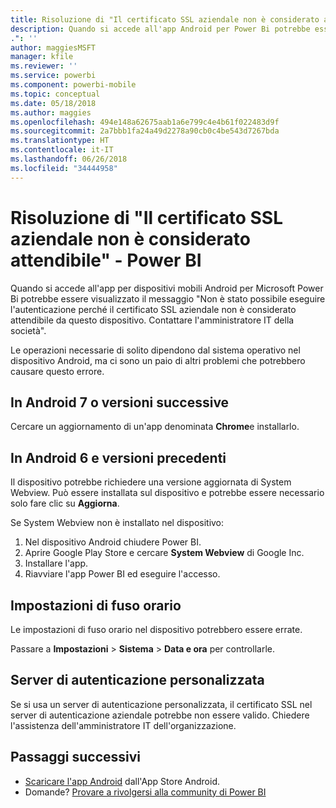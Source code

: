 ```yaml
---
title: Risoluzione di "Il certificato SSL aziendale non è considerato attendibile"
description: Quando si accede all'app Android per Power Bi potrebbe essere visualizzato il messaggio "Non è stato possibile eseguire l'autenticazione perché il certificato SSL aziendale non è considerato attendibile
.": ''
author: maggiesMSFT
manager: kfile
ms.reviewer: ''
ms.service: powerbi
ms.component: powerbi-mobile
ms.topic: conceptual
ms.date: 05/18/2018
ms.author: maggies
ms.openlocfilehash: 494e148a62675aab1a6e799c4e4b61f022483d9f
ms.sourcegitcommit: 2a7bbb1fa24a49d2278a90cb0c4be543d7267bda
ms.translationtype: HT
ms.contentlocale: it-IT
ms.lasthandoff: 06/26/2018
ms.locfileid: "34444958"
---
```

# <a name="fixing-corporate-ssl-certificate-is-untrusted---power-bi"></a>Risoluzione di "Il certificato SSL aziendale non è considerato attendibile" - Power BI
Quando si accede all'app per dispositivi mobili Android per Microsoft Power Bi potrebbe essere visualizzato il messaggio "Non è stato possibile eseguire l'autenticazione perché il certificato SSL aziendale non è considerato attendibile da questo dispositivo. Contattare l'amministratore IT della società". 

Le operazioni necessarie di solito dipendono dal sistema operativo nel dispositivo Android, ma ci sono un paio di altri problemi che potrebbero causare questo errore.

## <a name="on-android-7-or-later"></a>In Android 7 o versioni successive
Cercare un aggiornamento di un'app denominata **Chrome**e installarlo.

## <a name="on-android-6-and-earlier"></a>In Android 6 e versioni precedenti
Il dispositivo potrebbe richiedere una versione aggiornata di System Webview. Può essere installata sul dispositivo e potrebbe essere necessario solo fare clic su **Aggiorna**.

Se System Webview non è installato nel dispositivo:

1. Nel dispositivo Android chiudere Power BI.
2. Aprire Google Play Store e cercare **System Webview** di Google Inc.
3. Installare l'app.
4. Riavviare l'app Power BI ed eseguire l'accesso.

## <a name="time-zone-settings"></a>Impostazioni di fuso orario
Le impostazioni di fuso orario nel dispositivo potrebbero essere errate. 

Passare a **Impostazioni** > **Sistema** > **Data e ora** per controllarle.

## <a name="custom-authentication-server"></a>Server di autenticazione personalizzata
Se si usa un server di autenticazione personalizzata, il certificato SSL nel server di autenticazione aziendale potrebbe non essere valido. Chiedere l'assistenza dell'amministratore IT dell'organizzazione.

## <a name="next-steps"></a>Passaggi successivi
* [Scaricare l'app Android](http://go.microsoft.com/fwlink/?LinkID=544867) dall'App Store Android.
* Domande? [Provare a rivolgersi alla community di Power BI](http://community.powerbi.com/)

